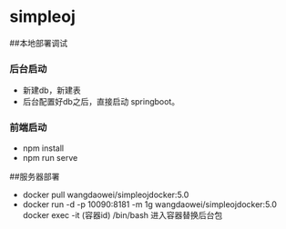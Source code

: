 # simpleoj

##本地部署调试
### 后台启动
  - 新建db，新建表
  - 后台配置好db之后，直接启动 springboot。
  
### 前端启动
  - npm install
  - npm run serve
  

##服务器部署

  - docker pull wangdaowei/simpleojdocker:5.0 
  - docker run -d -p 10090:8181 -m 1g  wangdaowei/simpleojdocker:5.0
    docker exec -it (容器id) /bin/bash 进入容器替换后台包
